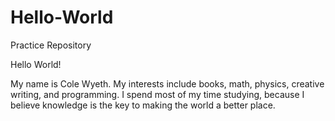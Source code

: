 # Hello-World
Practice Repository

Hello World! 

My name is Cole Wyeth. My interests include books, math, physics, creative writing, and programming. I spend most of my time studying, because I believe knowledge is the key to making the world a better place. 
